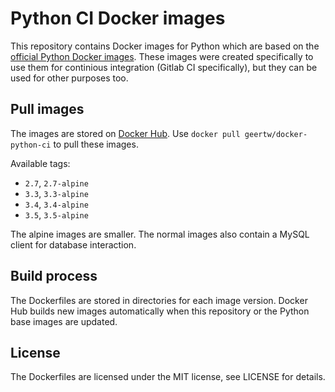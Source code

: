 # Python CI Docker images

This repository contains Docker images for Python which are based on the [official Python Docker images](https://hub.docker.com/r/_/python/). These images were created specifically to use them for continious integration (Gitlab CI specifically), but they can be used for other purposes too.

## Pull images

The images are stored on [Docker Hub](https://hub.docker.com/r/geertw/docker-python-ci/). Use `docker pull geertw/docker-python-ci` to pull these images.

Available tags:

* `2.7`, `2.7-alpine`
* `3.3`, `3.3-alpine`
* `3.4`, `3.4-alpine`
* `3.5`, `3.5-alpine`

The alpine images are smaller. The normal images also contain a MySQL client for database interaction.

## Build process

The Dockerfiles are stored in directories for each image version. Docker Hub builds new images automatically when this repository or the Python base images are updated.

## License

The Dockerfiles are licensed under the MIT license, see LICENSE for details.

